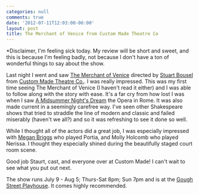 ```yaml
---
categories: null
comments: true
date: '2012-07-11T12:03:00-06:00'
layout: post
title: The Merchant of Venice from Custom Made Theatre Co
---
```


*Disclaimer, I'm feeling sick today. My review will be short and sweet, and this is because I'm feeling badly, not because I don't have a ton of wonderful things to say about the show.

Last night I went and saw [The Merchant of Venice](https://www.audience1st.com/custommade/store) directed by [Stuart Bousel](http://dramalist.com/people/2774/stuart-bousel/author/director/actor) from [Custom Made Theatre Co.](http://www.custommade.org/). I was really impressed. This was my first time seeing The Merchant of Venice (I haven't read it either) and I was able to follow along with the story with ease. It's a far cry from how lost I was when I saw [A Midsummer Night's Dream](http://rachelbublitz.com/blog/2012/06/21/a-night-at-the-opera/) the Opera in Rome. It was also made current in a seemingly carefree way. I've seen other Shakespeare shows that tried to straddle the line of modern and classic and failed miserably (haven't we all?) and so it was refreshing to see it done so well.

While I thought all of the actors did a great job, I was especially impressed with [Megan Briggs](http://www.meganbriggs.com/) who played Portia, and Molly Holcomb who played Nerissa. I thought they especially shined during the beautifully staged court room scene.

Good job Staurt, cast, and everyone over at Custom Made! I can't wait to see what you put out next.

The show runs July 9 - Aug 5; Thurs-Sat 8pm; Sun 7pm and is at the [Gough Street Playhouse](https://maps.google.com/maps?q=1622+Gough+St+San+Francisco&ie=UTF-8&hq=&hnear=0x808580be0522b961:0x4565598636e2caf9,1622+Gough+St,+San+Francisco,+CA+94109&gl=us&ei=GdjwT5jqOqaI2gXbjPiyCg&ved=0CAkQ8gEwAA). It comes highly recommended.